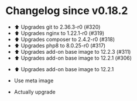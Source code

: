 # Changelog since v0.18.2
- ⬆️ Upgrades git to 2.36.3-r0 (#320) 
- ⬆️ Upgrades nginx to 1.22.1-r0 (#319) 
- ⬆️ Upgrades composer to 2.4.2-r0 (#318) 
- ⬆️ Upgrades php8 to 8.0.25-r0 (#317) 
- ⬆️ Upgrades add-on base image to 12.2.3 (#311) 
- ⬆️ Upgrades add-on base image to 12.2.1 (#306)

* ⬆️ Upgrades add-on base image to 12.2.1

* Use meta image

* Actually upgrade 
